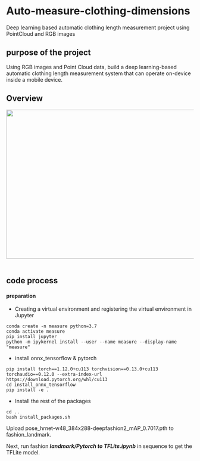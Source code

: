 # Auto-measure-clothing-dimensions
Deep learning based automatic clothing length measurement project using PointCloud and RGB images

## purpose of the project
Using RGB images and Point Cloud data, build a deep learning-based automatic clothing length measurement system that can operate on-device inside a mobile device.

## Overview
<img src="https://user-images.githubusercontent.com/37736774/215036841-c9c5aad5-bcf0-4693-a067-b5d56d18f0cb.png" width="800" height="400"/>

   
   
<br/>
<br/>


## code process

#### preparation 

- Creating a virtual environment and registering the virtual environment in Jupyter

```
conda create -n measure python=3.7
conda activate measure
pip install jupyter
python -m ipykernel install --user --name measure --display-name "measure"
```

- install onnx_tensorflow & pytorch

```
pip install torch==1.12.0+cu113 torchvision==0.13.0+cu113 torchaudio==0.12.0 --extra-index-url https://download.pytorch.org/whl/cu113
cd install_onnx_tensorflow
pip install -e .
```

- Install the rest of the packages

```
cd ..
bash install_packages.sh
```

Upload pose_hrnet-w48_384x288-deepfashion2_mAP_0.7017.pth to fashion_landmark.

Next, run fashion ***landmark/Pytorch to TFLite.ipynb*** in sequence to get the TFLite model.




